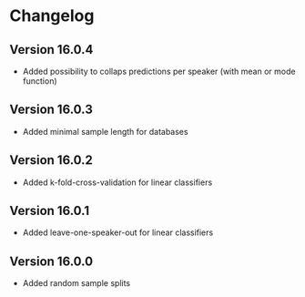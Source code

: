 Changelog
=========

Version 16.0.4
-------------

* Added possibility to collaps predictions per speaker (with mean or mode function)

Version 16.0.3
-------------

* Added minimal sample length for databases


Version 16.0.2
-------------

* Added k-fold-cross-validation for linear classifiers

Version 16.0.1
-------------

* Added leave-one-speaker-out for linear classifiers


Version 16.0.0
-------------

* Added random sample splits

